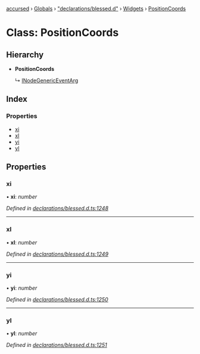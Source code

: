 [accursed](../README.md) › [Globals](../globals.md) › ["declarations/blessed.d"](../modules/_declarations_blessed_d_.md) › [Widgets](../modules/_declarations_blessed_d_.widgets.md) › [PositionCoords](_declarations_blessed_d_.widgets.positioncoords.md)

# Class: PositionCoords

## Hierarchy

* **PositionCoords**

  ↳ [INodeGenericEventArg](../interfaces/_declarations_blessed_d_.widgets.events.inodegenericeventarg.md)

## Index

### Properties

* [xi](_declarations_blessed_d_.widgets.positioncoords.md#xi)
* [xl](_declarations_blessed_d_.widgets.positioncoords.md#xl)
* [yi](_declarations_blessed_d_.widgets.positioncoords.md#yi)
* [yl](_declarations_blessed_d_.widgets.positioncoords.md#yl)

## Properties

###  xi

• **xi**: *number*

*Defined in [declarations/blessed.d.ts:1248](https://github.com/cancerberoSgx/accursed/blob/5b2518e/src/declarations/blessed.d.ts#L1248)*

___

###  xl

• **xl**: *number*

*Defined in [declarations/blessed.d.ts:1249](https://github.com/cancerberoSgx/accursed/blob/5b2518e/src/declarations/blessed.d.ts#L1249)*

___

###  yi

• **yi**: *number*

*Defined in [declarations/blessed.d.ts:1250](https://github.com/cancerberoSgx/accursed/blob/5b2518e/src/declarations/blessed.d.ts#L1250)*

___

###  yl

• **yl**: *number*

*Defined in [declarations/blessed.d.ts:1251](https://github.com/cancerberoSgx/accursed/blob/5b2518e/src/declarations/blessed.d.ts#L1251)*
